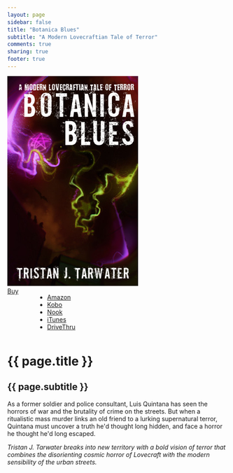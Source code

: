 ```yaml
---
layout: page
sidebar: false
title: "Botanica Blues"
subtitle: "A Modern Lovecraftian Tale of Terror"
comments: true
sharing: true
footer: true
---
```


<div class="row spotlight">
  <div class="small-12 medium-4 text-center left spotlight-left">
    <img src="/images/books/botanica-blues.jpg" alt="Botanica Blues book cover" title="Botanica Blues" class="spotlight-cover box-shadow">
      <div class="small-12 columns">
        <a href="#" data-dropdown="drop" class="button radius dropdown sales-large">Buy</a><br>
          <ul id="drop" data-dropdown-content class="f-dropdown text-left">
            <li><a href="http://www.amazon.com/dp/B007UJ6BV6/?tag=bathelup-20">Amazon</a></li>
            <li><a href="http://store.kobobooks.com/en-US/ebook/botanica-blues">Kobo</a></li>
            <li><a href="http://www.barnesandnoble.com/w/botanica-blues-tristan-tarwater/1110178488">Nook</a></li>
            <li><a href="https://itunes.apple.com/us/book/botanica-blues/id596593307">iTunes</a></li>
            <li><a href="http://www.drivethrufiction.com/product/122090/Botanica-Blues">DriveThru</a></li>
          </ul>
      </div>
  </div>
  <div class="small-12 medium-8 spotlight-blurb right">
    <h1>{{ page.title }}</h1>
    <h2 class="subheader">{{ page.subtitle }}</h2>
     <p>As a former soldier and police consultant, Luis Quintana has seen the horrors of war and the brutality of crime on the streets. But when a ritualistic mass murder links an old friend to a lurking supernatural terror, Quintana must uncover a truth he'd thought long hidden, and face a horror he thought he'd long escaped.</p>
     <p><em>Tristan J. Tarwater breaks into new territory with a bold vision of terror that combines the disorienting cosmic horror of Lovecraft with the modern sensibility of the urban streets.</em></p>
 </div>
</div>
